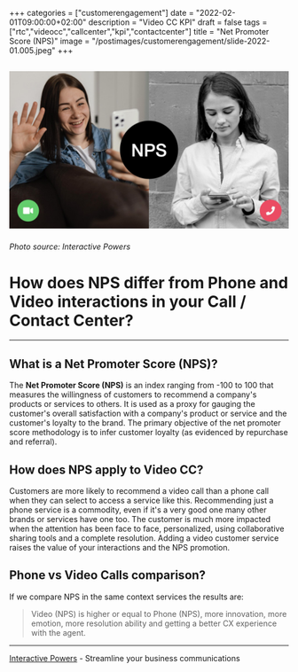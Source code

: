 +++
categories = ["customerengagement"]
date = "2022-02-01T09:00:00+02:00"
description = "Video CC KPI"
draft = false
tags = ["rtc","videocc","callcenter","kpi","contactcenter"]
title = "Net Promoter Score (NPS)"
image = "/postimages/customerengagement/slide-2022-01.005.jpeg"
+++

![Net Promoter Score (NPS)](/postimages/customerengagement/slide-2022-01.005.jpeg)
-----------
###### Photo source: Interactive Powers

# How does NPS differ from Phone and Video interactions in your Call / Contact Center?
--- 

##	What is a Net Promoter Score (NPS)?

The **Net Promoter Score (NPS)** is an index ranging from -100 to 100 that measures the willingness of customers to recommend a company's products or services to others. It is used as a proxy for gauging the customer's overall satisfaction with a company's product or service and the customer's loyalty to the brand. The primary objective of the net promoter score methodology is to infer customer loyalty (as evidenced by repurchase and referral).

##	How does NPS apply to Video CC?

Customers are more likely to recommend a video call than a phone call when they can select to access a service like this. Recommending just a phone service is a commodity, even if it's a very good one many other brands or services have one too. The customer is much more impacted when the attention has been face to face, personalized, using collaborative sharing tools and a complete resolution. Adding a video customer service raises the value of your interactions and the NPS promotion.

##	Phone vs Video Calls comparison?

If we compare NPS in the same context services the results are:  

> Video (NPS) is higher or equal to Phone (NPS), more innovation, more emotion, more resolution ability and getting a better CX experience with the agent.

---
[Interactive Powers](http://www.ivrpowers.com/) - Streamline your business communications